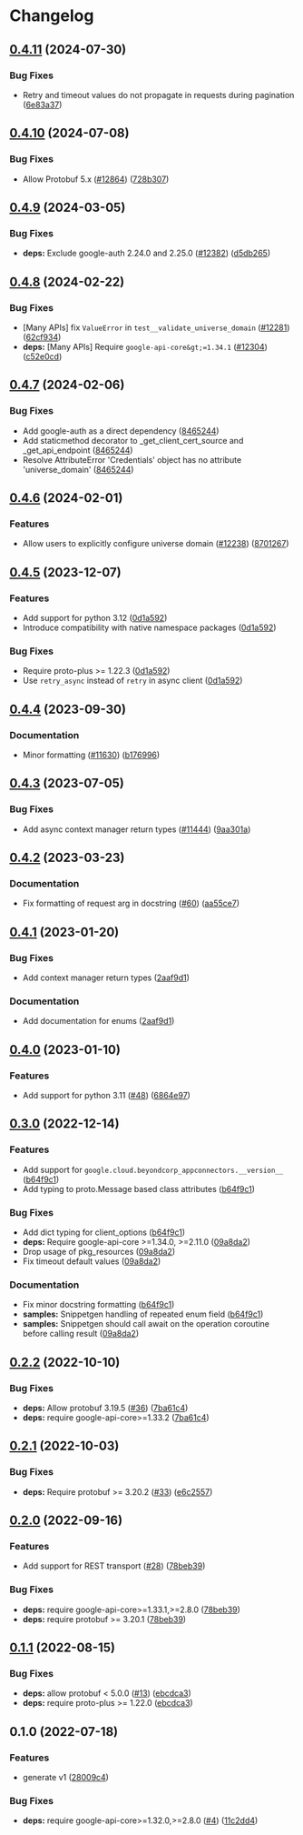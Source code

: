 # Changelog

## [0.4.11](https://github.com/googleapis/google-cloud-python/compare/google-cloud-beyondcorp-appconnectors-v0.4.10...google-cloud-beyondcorp-appconnectors-v0.4.11) (2024-07-30)


### Bug Fixes

* Retry and timeout values do not propagate in requests during pagination ([6e83a37](https://github.com/googleapis/google-cloud-python/commit/6e83a37612d9eb951cb0ef1e372ef4241f8afa59))

## [0.4.10](https://github.com/googleapis/google-cloud-python/compare/google-cloud-beyondcorp-appconnectors-v0.4.9...google-cloud-beyondcorp-appconnectors-v0.4.10) (2024-07-08)


### Bug Fixes

* Allow Protobuf 5.x ([#12864](https://github.com/googleapis/google-cloud-python/issues/12864)) ([728b307](https://github.com/googleapis/google-cloud-python/commit/728b307ed0cc497685507a219e913f002f097132))

## [0.4.9](https://github.com/googleapis/google-cloud-python/compare/google-cloud-beyondcorp-appconnectors-v0.4.8...google-cloud-beyondcorp-appconnectors-v0.4.9) (2024-03-05)


### Bug Fixes

* **deps:** Exclude google-auth 2.24.0 and 2.25.0 ([#12382](https://github.com/googleapis/google-cloud-python/issues/12382)) ([d5db265](https://github.com/googleapis/google-cloud-python/commit/d5db2656c011be2264bd778244caf8e23d288c75))

## [0.4.8](https://github.com/googleapis/google-cloud-python/compare/google-cloud-beyondcorp-appconnectors-v0.4.7...google-cloud-beyondcorp-appconnectors-v0.4.8) (2024-02-22)


### Bug Fixes

* [Many APIs] fix `ValueError` in `test__validate_universe_domain` ([#12281](https://github.com/googleapis/google-cloud-python/issues/12281)) ([62cf934](https://github.com/googleapis/google-cloud-python/commit/62cf934b140173d7b39e6c9ffa66e218b98260d4))
* **deps:** [Many APIs] Require `google-api-core&gt;=1.34.1` ([#12304](https://github.com/googleapis/google-cloud-python/issues/12304)) ([c52e0cd](https://github.com/googleapis/google-cloud-python/commit/c52e0cdbddf44c96f642d8d596c5413c4006ba82))

## [0.4.7](https://github.com/googleapis/google-cloud-python/compare/google-cloud-beyondcorp-appconnectors-v0.4.6...google-cloud-beyondcorp-appconnectors-v0.4.7) (2024-02-06)


### Bug Fixes

* Add google-auth as a direct dependency ([8465244](https://github.com/googleapis/google-cloud-python/commit/8465244deff230202eebab526092c780c6b60f4e))
* Add staticmethod decorator to _get_client_cert_source and _get_api_endpoint ([8465244](https://github.com/googleapis/google-cloud-python/commit/8465244deff230202eebab526092c780c6b60f4e))
* Resolve AttributeError 'Credentials' object has no attribute 'universe_domain' ([8465244](https://github.com/googleapis/google-cloud-python/commit/8465244deff230202eebab526092c780c6b60f4e))

## [0.4.6](https://github.com/googleapis/google-cloud-python/compare/google-cloud-beyondcorp-appconnectors-v0.4.5...google-cloud-beyondcorp-appconnectors-v0.4.6) (2024-02-01)


### Features

* Allow users to explicitly configure universe domain ([#12238](https://github.com/googleapis/google-cloud-python/issues/12238)) ([8701267](https://github.com/googleapis/google-cloud-python/commit/8701267fc9694844b9365024cd59354785247aa0))

## [0.4.5](https://github.com/googleapis/google-cloud-python/compare/google-cloud-beyondcorp-appconnectors-v0.4.4...google-cloud-beyondcorp-appconnectors-v0.4.5) (2023-12-07)


### Features

* Add support for python 3.12 ([0d1a592](https://github.com/googleapis/google-cloud-python/commit/0d1a59258112158cea5e55b554b0fe6b6b71fc75))
* Introduce compatibility with native namespace packages ([0d1a592](https://github.com/googleapis/google-cloud-python/commit/0d1a59258112158cea5e55b554b0fe6b6b71fc75))


### Bug Fixes

* Require proto-plus &gt;= 1.22.3 ([0d1a592](https://github.com/googleapis/google-cloud-python/commit/0d1a59258112158cea5e55b554b0fe6b6b71fc75))
* Use `retry_async` instead of `retry` in async client ([0d1a592](https://github.com/googleapis/google-cloud-python/commit/0d1a59258112158cea5e55b554b0fe6b6b71fc75))

## [0.4.4](https://github.com/googleapis/google-cloud-python/compare/google-cloud-beyondcorp-appconnectors-v0.4.3...google-cloud-beyondcorp-appconnectors-v0.4.4) (2023-09-30)


### Documentation

* Minor formatting ([#11630](https://github.com/googleapis/google-cloud-python/issues/11630)) ([b176996](https://github.com/googleapis/google-cloud-python/commit/b176996309cb5b3e9c257caaebde8884bd556824))

## [0.4.3](https://github.com/googleapis/google-cloud-python/compare/google-cloud-beyondcorp-appconnectors-v0.4.2...google-cloud-beyondcorp-appconnectors-v0.4.3) (2023-07-05)


### Bug Fixes

* Add async context manager return types ([#11444](https://github.com/googleapis/google-cloud-python/issues/11444)) ([9aa301a](https://github.com/googleapis/google-cloud-python/commit/9aa301ae6ca3080cae286a19de9cdc1b796ab37d))

## [0.4.2](https://github.com/googleapis/python-beyondcorp-appconnectors/compare/v0.4.1...v0.4.2) (2023-03-23)


### Documentation

* Fix formatting of request arg in docstring ([#60](https://github.com/googleapis/python-beyondcorp-appconnectors/issues/60)) ([aa55ce7](https://github.com/googleapis/python-beyondcorp-appconnectors/commit/aa55ce7947ba5af2f5ebbfdf8f6480fd1787b540))

## [0.4.1](https://github.com/googleapis/python-beyondcorp-appconnectors/compare/v0.4.0...v0.4.1) (2023-01-20)


### Bug Fixes

* Add context manager return types ([2aaf9d1](https://github.com/googleapis/python-beyondcorp-appconnectors/commit/2aaf9d18ea5ae838f4fe40b01b1bcc874bbc5718))


### Documentation

* Add documentation for enums ([2aaf9d1](https://github.com/googleapis/python-beyondcorp-appconnectors/commit/2aaf9d18ea5ae838f4fe40b01b1bcc874bbc5718))

## [0.4.0](https://github.com/googleapis/python-beyondcorp-appconnectors/compare/v0.3.0...v0.4.0) (2023-01-10)


### Features

* Add support for python 3.11 ([#48](https://github.com/googleapis/python-beyondcorp-appconnectors/issues/48)) ([6864e97](https://github.com/googleapis/python-beyondcorp-appconnectors/commit/6864e978a9d46abe4b4c36ec6c28f48ee2b3d4f1))

## [0.3.0](https://github.com/googleapis/python-beyondcorp-appconnectors/compare/v0.2.2...v0.3.0) (2022-12-14)


### Features

* Add support for `google.cloud.beyondcorp_appconnectors.__version__` ([b64f9c1](https://github.com/googleapis/python-beyondcorp-appconnectors/commit/b64f9c1c7623e832e25b20e549269fc32f9731bf))
* Add typing to proto.Message based class attributes ([b64f9c1](https://github.com/googleapis/python-beyondcorp-appconnectors/commit/b64f9c1c7623e832e25b20e549269fc32f9731bf))


### Bug Fixes

* Add dict typing for client_options ([b64f9c1](https://github.com/googleapis/python-beyondcorp-appconnectors/commit/b64f9c1c7623e832e25b20e549269fc32f9731bf))
* **deps:** Require google-api-core &gt;=1.34.0, >=2.11.0  ([09a8da2](https://github.com/googleapis/python-beyondcorp-appconnectors/commit/09a8da2f32df82484219618179cf301bd57f824d))
* Drop usage of pkg_resources ([09a8da2](https://github.com/googleapis/python-beyondcorp-appconnectors/commit/09a8da2f32df82484219618179cf301bd57f824d))
* Fix timeout default values ([09a8da2](https://github.com/googleapis/python-beyondcorp-appconnectors/commit/09a8da2f32df82484219618179cf301bd57f824d))


### Documentation

* Fix minor docstring formatting ([b64f9c1](https://github.com/googleapis/python-beyondcorp-appconnectors/commit/b64f9c1c7623e832e25b20e549269fc32f9731bf))
* **samples:** Snippetgen handling of repeated enum field ([b64f9c1](https://github.com/googleapis/python-beyondcorp-appconnectors/commit/b64f9c1c7623e832e25b20e549269fc32f9731bf))
* **samples:** Snippetgen should call await on the operation coroutine before calling result ([09a8da2](https://github.com/googleapis/python-beyondcorp-appconnectors/commit/09a8da2f32df82484219618179cf301bd57f824d))

## [0.2.2](https://github.com/googleapis/python-beyondcorp-appconnectors/compare/v0.2.1...v0.2.2) (2022-10-10)


### Bug Fixes

* **deps:** Allow protobuf 3.19.5 ([#36](https://github.com/googleapis/python-beyondcorp-appconnectors/issues/36)) ([7ba61c4](https://github.com/googleapis/python-beyondcorp-appconnectors/commit/7ba61c4439c2e014ddfcac98ee3ddb1b720b40b7))
* **deps:** require google-api-core&gt;=1.33.2 ([7ba61c4](https://github.com/googleapis/python-beyondcorp-appconnectors/commit/7ba61c4439c2e014ddfcac98ee3ddb1b720b40b7))

## [0.2.1](https://github.com/googleapis/python-beyondcorp-appconnectors/compare/v0.2.0...v0.2.1) (2022-10-03)


### Bug Fixes

* **deps:** Require protobuf >= 3.20.2 ([#33](https://github.com/googleapis/python-beyondcorp-appconnectors/issues/33)) ([e6c2557](https://github.com/googleapis/python-beyondcorp-appconnectors/commit/e6c2557de889da54bb395db2c507414d1a28ef1b))

## [0.2.0](https://github.com/googleapis/python-beyondcorp-appconnectors/compare/v0.1.1...v0.2.0) (2022-09-16)


### Features

* Add support for REST transport ([#28](https://github.com/googleapis/python-beyondcorp-appconnectors/issues/28)) ([78beb39](https://github.com/googleapis/python-beyondcorp-appconnectors/commit/78beb3970718d6efbe7df6a0b09a70f798ac384c))


### Bug Fixes

* **deps:** require google-api-core>=1.33.1,>=2.8.0 ([78beb39](https://github.com/googleapis/python-beyondcorp-appconnectors/commit/78beb3970718d6efbe7df6a0b09a70f798ac384c))
* **deps:** require protobuf >= 3.20.1 ([78beb39](https://github.com/googleapis/python-beyondcorp-appconnectors/commit/78beb3970718d6efbe7df6a0b09a70f798ac384c))

## [0.1.1](https://github.com/googleapis/python-beyondcorp-appconnectors/compare/v0.1.0...v0.1.1) (2022-08-15)


### Bug Fixes

* **deps:** allow protobuf < 5.0.0 ([#13](https://github.com/googleapis/python-beyondcorp-appconnectors/issues/13)) ([ebcdca3](https://github.com/googleapis/python-beyondcorp-appconnectors/commit/ebcdca354926b2ed7134ed2bace74045eb45ed53))
* **deps:** require proto-plus >= 1.22.0 ([ebcdca3](https://github.com/googleapis/python-beyondcorp-appconnectors/commit/ebcdca354926b2ed7134ed2bace74045eb45ed53))

## 0.1.0 (2022-07-18)


### Features

* generate v1 ([28009c4](https://github.com/googleapis/python-beyondcorp-appconnectors/commit/28009c43900adebe07e966b43b8acf6ebd4a568e))


### Bug Fixes

* **deps:** require google-api-core>=1.32.0,>=2.8.0 ([#4](https://github.com/googleapis/python-beyondcorp-appconnectors/issues/4)) ([11c2dd4](https://github.com/googleapis/python-beyondcorp-appconnectors/commit/11c2dd4cc6dd8fc0b59316e53f5c20c0f9c26428))
